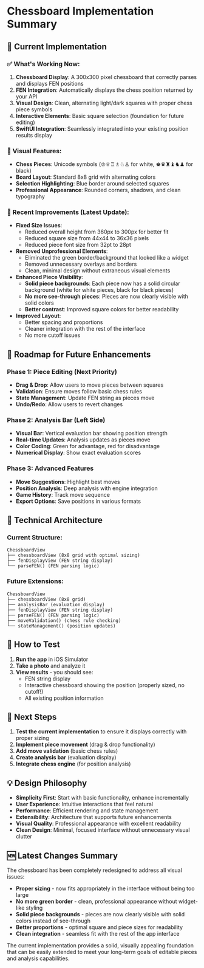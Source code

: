 # Chessboard Implementation Summary

## 🎯 **Current Implementation**

### ✅ **What's Working Now:**
1. **Chessboard Display**: A 300x300 pixel chessboard that correctly parses and displays FEN positions
2. **FEN Integration**: Automatically displays the chess position returned by your API
3. **Visual Design**: Clean, alternating light/dark squares with proper chess piece symbols
4. **Interactive Elements**: Basic square selection (foundation for future editing)
5. **SwiftUI Integration**: Seamlessly integrated into your existing position results display

### 🎨 **Visual Features:**
- **Chess Pieces**: Unicode symbols (♔♕♖♗♘♙ for white, ♚♛♜♝♞♟ for black)
- **Board Layout**: Standard 8x8 grid with alternating colors
- **Selection Highlighting**: Blue border around selected squares
- **Professional Appearance**: Rounded corners, shadows, and clean typography

### 🔧 **Recent Improvements (Latest Update):**
- **Fixed Size Issues**: 
  - Reduced overall height from 360px to 300px for better fit
  - Reduced square size from 44x44 to 36x36 pixels
  - Reduced piece font size from 32pt to 28pt
- **Removed Unprofessional Elements**:
  - Eliminated the green border/background that looked like a widget
  - Removed unnecessary overlays and borders
  - Clean, minimal design without extraneous visual elements
- **Enhanced Piece Visibility**:
  - **Solid piece backgrounds**: Each piece now has a solid circular background (white for white pieces, black for black pieces)
  - **No more see-through pieces**: Pieces are now clearly visible with solid colors
  - **Better contrast**: Improved square colors for better readability
- **Improved Layout**:
  - Better spacing and proportions
  - Cleaner integration with the rest of the interface
  - No more cutoff issues

## 🚀 **Roadmap for Future Enhancements**

### **Phase 1: Piece Editing (Next Priority)**
- **Drag & Drop**: Allow users to move pieces between squares
- **Validation**: Ensure moves follow basic chess rules
- **State Management**: Update FEN string as pieces move
- **Undo/Redo**: Allow users to revert changes

### **Phase 2: Analysis Bar (Left Side)**
- **Visual Bar**: Vertical evaluation bar showing position strength
- **Real-time Updates**: Analysis updates as pieces move
- **Color Coding**: Green for advantage, red for disadvantage
- **Numerical Display**: Show exact evaluation scores

### **Phase 3: Advanced Features**
- **Move Suggestions**: Highlight best moves
- **Position Analysis**: Deep analysis with engine integration
- **Game History**: Track move sequence
- **Export Options**: Save positions in various formats

## 🔧 **Technical Architecture**

### **Current Structure:**
```
ChessboardView
├── chessboardView (8x8 grid with optimal sizing)
├── fenDisplayView (FEN string display)
└── parseFEN() (FEN parsing logic)
```

### **Future Extensions:**
```
ChessboardView
├── chessboardView (8x8 grid)
├── analysisBar (evaluation display)
├── fenDisplayView (FEN string display)
├── parseFEN() (FEN parsing logic)
├── moveValidation() (chess rule checking)
└── stateManagement() (position updates)
```

## 📱 **How to Test**

1. **Run the app** in iOS Simulator
2. **Take a photo** and analyze it
3. **View results** - you should see:
   - FEN string display
   - Interactive chessboard showing the position (properly sized, no cutoff!)
   - All existing position information

## 🎯 **Next Steps**

1. **Test the current implementation** to ensure it displays correctly with proper sizing
2. **Implement piece movement** (drag & drop functionality)
3. **Add move validation** (basic chess rules)
4. **Create analysis bar** (evaluation display)
5. **Integrate chess engine** (for position analysis)

## 💡 **Design Philosophy**

- **Simplicity First**: Start with basic functionality, enhance incrementally
- **User Experience**: Intuitive interactions that feel natural
- **Performance**: Efficient rendering and state management
- **Extensibility**: Architecture that supports future enhancements
- **Visual Quality**: Professional appearance with excellent readability
- **Clean Design**: Minimal, focused interface without unnecessary visual clutter

## 🆕 **Latest Changes Summary**

The chessboard has been completely redesigned to address all visual issues:
- **Proper sizing** - now fits appropriately in the interface without being too large
- **No more green border** - clean, professional appearance without widget-like styling
- **Solid piece backgrounds** - pieces are now clearly visible with solid colors instead of see-through
- **Better proportions** - optimal square and piece sizes for readability
- **Clean integration** - seamless fit with the rest of the app interface

The current implementation provides a solid, visually appealing foundation that can be easily extended to meet your long-term goals of editable pieces and analysis capabilities. 